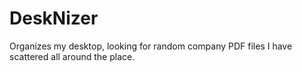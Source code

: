 # DeskNizer
Organizes my desktop, looking for random company PDF files I have scattered all around the place.
